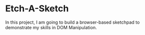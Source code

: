 # Etch-A-Sketch
In this project, I am going to build a browser-based sketchpad to demonstrate my skills in DOM Manipulation.